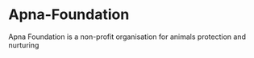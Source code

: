 # Apna-Foundation
Apna Foundation is a non-profit organisation for animals protection and nurturing
